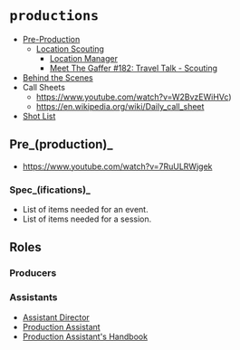 # `productions`

  - [Pre-Production](https://en.wikipedia.org/wiki/Pre-production)
    - [Location Scouting](https://en.wikipedia.org/wiki/Location_scouting)
      - [Location Manager](https://en.wikipedia.org/wiki/Location_manager)
      - [Meet The Gaffer #182: Travel Talk - Scouting](https://www.youtube.com/watch?v=iBHLNfmPM_Q)
  - [Behind the Scenes](https://youtu.be/6r3g3jdlFgw)
  - Call Sheets
      - https://www.youtube.com/watch?v=W2BvzEWiHVc)
      - https://en.wikipedia.org/wiki/Daily_call_sheet
  - [Shot List]()


## Pre_(production)_

  - https://www.youtube.com/watch?v=7RuULRWjgek


### Spec_(ifications)_

  - List of items needed for an event.
  - List of items needed for a session.


## Roles


### Producers


### Assistants
  - [Assistant Director](https://en.wikipedia.org/wiki/Assistant_director)
  - [Production Assistant](https://en.wikipedia.org/wiki/Production_assistant)
  - [Production Assistant's Handbook](./PAPH.pdf)
